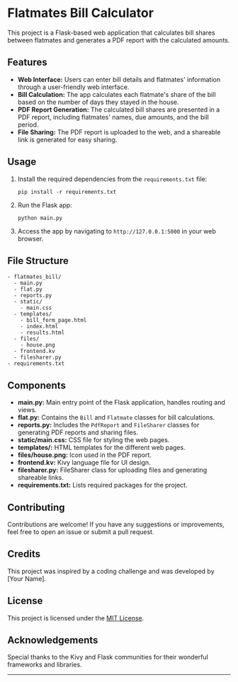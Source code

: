 
# Flatmates Bill Calculator

This project is a Flask-based web application that calculates bill shares between flatmates and generates a PDF report with the calculated amounts.

## Features

- **Web Interface:** Users can enter bill details and flatmates' information through a user-friendly web interface.
- **Bill Calculation:** The app calculates each flatmate's share of the bill based on the number of days they stayed in the house.
- **PDF Report Generation:** The calculated bill shares are presented in a PDF report, including flatmates' names, due amounts, and the bill period.
- **File Sharing:** The PDF report is uploaded to the web, and a shareable link is generated for easy sharing.

## Usage

1. Install the required dependencies from the `requirements.txt` file:

   ```
   pip install -r requirements.txt
   ```

2. Run the Flask app:

   ```
   python main.py
   ```

3. Access the app by navigating to `http://127.0.0.1:5000` in your web browser.

## File Structure

```
- flatmates_bill/
  - main.py
  - flat.py
  - reports.py
  - static/
    - main.css
  - templates/
    - bill_form_page.html
    - index.html
    - results.html
  - files/
    - house.png
  - frontend.kv
  - filesharer.py
- requirements.txt
```

## Components

- **main.py:** Main entry point of the Flask application, handles routing and views.
- **flat.py:** Contains the `Bill` and `Flatmate` classes for bill calculations.
- **reports.py:** Includes the `PdfReport` and `FileSharer` classes for generating PDF reports and sharing files.
- **static/main.css:** CSS file for styling the web pages.
- **templates/:** HTML templates for the different web pages.
- **files/house.png:** Icon used in the PDF report.
- **frontend.kv:** Kivy language file for UI design.
- **filesharer.py:** FileSharer class for uploading files and generating shareable links.
- **requirements.txt:** Lists required packages for the project.

## Contributing

Contributions are welcome! If you have any suggestions or improvements, feel free to open an issue or submit a pull request.

## Credits

This project was inspired by a coding challenge and was developed by [Your Name].

## License

This project is licensed under the [MIT License](LICENSE).

## Acknowledgements

Special thanks to the Kivy and Flask communities for their wonderful frameworks and libraries.

---
